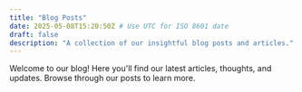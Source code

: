 ```yaml
---
title: "Blog Posts"
date: 2025-05-08T15:20:50Z # Use UTC for ISO 8601 date
draft: false
description: "A collection of our insightful blog posts and articles."
---
```


Welcome to our blog! Here you'll find our latest articles, thoughts, and updates.
Browse through our posts to learn more.
